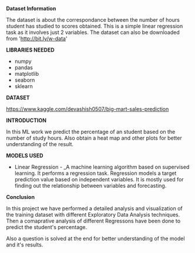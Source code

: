 **Dataset Information**

The dataset is about the correspondance between the number of hours student has studied to scores obtained. This is a simple linear regression task as it involves just 2 variables. The dataset can also be downloaded from 'http://bit.ly/w-data'

**LIBRARIES NEEDED**

- numpy
- pandas
- matplotlib
- seaborn
- sklearn

**DATASET**

https://www.kaggle.com/devashish0507/big-mart-sales-prediction

**INTRODUCTION**

In this ML work we predict the percentage of an student based on the number of study hours. Also obtain a heat map and
other plots for better understanding of the result.

**MODELS USED**

- Linear Regression - \_A machine learning algorithm based on supervised learning. It performs a regression task. Regression models a target prediction value based on independent variables. It is mostly used for finding out the relationship between variables and forecasting.

**Conclusion**

In this project we have performed a detailed analysis and visualization of the training dataset with different Exploratory Data Analysis techniques. Then a comaprative analysis of different Regressons have been done to predict the student's percentage.

Also a question is solved at the end for better understanding of the model and it's results.
